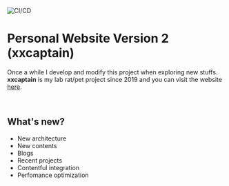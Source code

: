![CI/CD](https://github.com/melvicgomez/personal-website/workflows/CI/CD/badge.svg?branch=master)

# Personal Website Version 2 (xxcaptain)
Once a while I develop and modify this project when exploring new stuffs. **xxcaptain** is my lab rat/pet project since 2019 and you can visit the website [here](https://melvicgomez.com/).

<br>

## **What's new?**
* New architecture
* New contents
* Blogs
* Recent projects
* Contentful integration
* Perfomance optimization